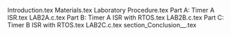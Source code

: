 Introduction.tex
Materials.tex
Laboratory Procedure.tex
Part A: Timer A ISR.tex
LAB2A.c.tex
Part B: Timer A ISR with RTOS.tex
LAB2B.c.tex
Part C: Timer B ISR with RTOS.tex
LAB2C.c.tex
section_Conclusion__.tex
